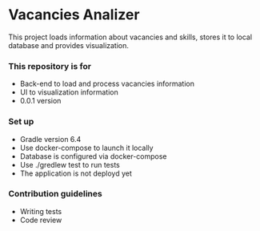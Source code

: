 # Vacancies Analizer #

This project loads information about vacancies and skills, 
stores it to local database and provides visualization.

### This repository is for ###

* Back-end to load and process vacancies information
* UI to visualization information
* 0.0.1 version

### Set up ###

* Gradle version 6.4
* Use docker-compose to launch it locally
* Database is configured via docker-compose
* Use ./gredlew test to run tests
* The application is not deployd yet

### Contribution guidelines ###

* Writing tests
* Code review
